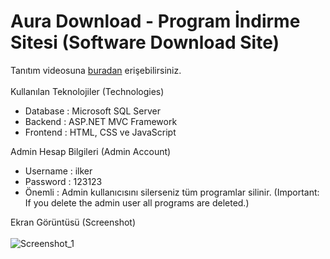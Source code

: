 # Aura Download - Program İndirme Sitesi (Software Download Site) 

Tanıtım videosuna <a href="https://github.com/iKotti/dotnet-mvc-software-download-site/blob/main/AuraDownload%20-%20Introduction.mp4"> buradan</a> erişebilirsiniz. <br><br>
Kullanılan Teknolojiler (Technologies)
<ul>
<li> Database : Microsoft SQL Server</li>
<li> Backend : ASP.NET MVC Framework</li>
<li> Frontend : HTML, CSS ve JavaScript </li>
</ul>

Admin Hesap Bilgileri (Admin Account)
<ul>
<li>Username : ilker</li>
<li>Password : 123123</li>
<li>Önemli : Admin kullanıcısını silerseniz tüm programlar silinir. (Important: If you delete the admin user all programs are deleted.)</li>
</ul>

Ekran Görüntüsü (Screenshot) <br><br>
![Screenshot_1](https://user-images.githubusercontent.com/58571709/120841108-bf84e280-c573-11eb-907b-56ace77af04e.png)
